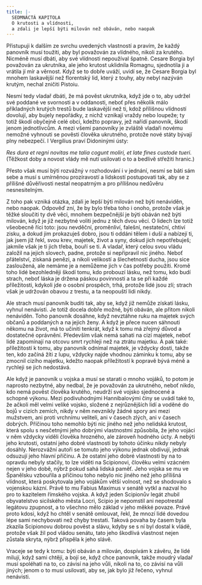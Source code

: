 ```yaml
---
title: |-
  SEDMNÁCTÁ KAPITOLA
  O krutosti a vlídnosti,
  a zdali je lepší býti milován než obáván, nebo naopak
---
```


Přistupuji k dalším ze svrchu uvedených vlastností a pravím, že každý panovník musí toužiti, aby byl považován za vlídného, nikoli za krutého. Nicméně musí dbáti, aby své vlídnosti nepoužíval špatně. Cesare Borgia byl považován za ukrutníka, ale jeho krutost uklidnila Romagnu, sjednotila ji a vrátila jí mír a věrnost. Když se to dobře uváží, uvidí se, že Cesare Borgia byl mnohem laskavější než florentský lid, který z touhy, aby nebyl nazýván krutým, nechal zničiti Pistoiu.

Nesmí tedy vladař dbáti, že má pověst ukrutníka, když jde o to, aby udržel své poddané ve svornosti a v oddanosti, neboť přes několik málo příkladných krutých trestů bude laskavější než ti, kdož přílišnou vlídností dovolují, aby bujely nepořádky, z nichž vznikají vraždy nebo loupeže; ty totiž škodí obyčejně celé obci, kdežto popravy, jež nařídí panovník, škodí jenom jednotlivcům. A mezi všemi panovníky je zvláště vladaři novému nemožné vyhnouti se pověsti člověka ukrutného, protože nové státy bývají plny nebezpečí. I Vergilius praví Didoninými ústy:

_Res dura et regni novitas me talia cogunt moliri, et late fines custode tueri._  
(Těžkost doby a novost vlády mě nutí usilovati o to a bedlivě střežiti hranic.)

Přesto však musí býti rozvážný v rozhodování i v jednání, nesmí se báti sám sebe a musí s umírněnou prozíravostí a lidskostí postupovati tak, aby se z přílišné důvěřivosti nestal neopatrným a pro přílišnou nedůvěru nesnesitelným.

Z toho pak vzniká otázka, zdali je lepší býti milován než býti nenáviděn, nebo naopak. Odpověď zní, že by bylo třeba toho i onoho, protože však je těžké sloučiti ty dvě věci, mnohem bezpečnější je býti obáván než býti milován, když je již nezbytné voliti jednu z těch dvou věcí. O lidech lze totiž všeobecně říci toto: jsou nevděční, proměnliví, falešní, nestateční, chtiví zisku, a dokud jim prokazuješ dobro, jsou ti oddáni tělem i duší a nabízejí ti, jak jsem již řekl, svou krev, majetek, život a syny, dokud jich nepotřebuješ; jakmile však je ti jich třeba, bouří se ti. A vladař, který celou svou vládu založil na jejich slovech, padne, protože si nepřipravil nic jiného. Neboť přátelství, získaná penězi, a nikoli velikostí a šlechetností ducha, jsou sice zasloužená, ale nemáme je a nemůžeme jich v čas potřeby použíti. Kromě toho lidé bezohledněji škodí tomu, kdo probouzí lásku, než tomu, kdo budí strach, neboť láska je držena páskou povinnosti a ta se při každé příležitosti, kdykoli jde o osobní prospěch, trhá, protože lidé jsou zlí; strach však je udržován obavou z trestu, a ta neopouští lidi nikdy.

Ale strach musí panovník buditi tak, aby se, když již nemůže získati lásku, vyhnul nenávisti. Je totiž docela dobře možné, býti obáván, ale přitom nikoli nenáviděn. Toho panovník dosáhne, když nevztáhne ruku na majetek svých občanů a poddaných a na jejich ženy. A když je přece nucen sáhnouti někomu na život, má to učiniti tenkrát, když k tomu má zřejmý důvod a dostatečné oprávnění. Především však nemá sahati na cizí majetek, neboť lidé zapomínají na otcovu smrt rychleji než na ztrátu majetku. A pak také: příležitostí k tomu, aby panovník odnímal majetek, je vždycky dosti, takže ten, kdo začíná žíti z lupu, vždycky najde vhodnou záminku k tomu, aby se zmocnil cizího majetku, kdežto naopak příležitostí k popravě bývá méně a rychleji se jich nedostává.

Ale když je panovník u vojska a musí se starati o mnoho vojáků, to potom je naprosto nezbytné, aby nedbal, že je považován za ukrutného, neboť nikdo, kdo nemá pověst člověka krutého, neudrží své vojsko sjednocené a schopné výkonu. Mezi podivuhodnými Hannibalovými činy se uvádí také to, že ačkoli měl velmi veliké vojsko, složené z nejrůznějších lidí a voděné do bojů v cizích zemích, nikdy v něm nevznikly žádné spory ani mezi mužstvem, ani proti vrchnímu veliteli, ani v časech zlých, ani v časech dobrých. Příčinou toho nemohlo býti nic jiného než jeho nelidská krutost, která spolu s nesčetnými jeho dobrými vlastnostmi způsobila, že jeho vojáci v něm vždycky viděli člověka hrozného, ale zároveň hodného úcty. A nebýti jeho krutosti, ostatní jeho dobré vlastnosti by tohoto účinku nikdy nebyly dosáhly. Nerozvážní autoři se tomuto jeho výkonu jednak obdivují, jednak odsuzují jeho hlavní příčinu. A že ostatní jeho dobré vlastnosti by na to opravdu nebyly stačily, to lze viděti na Scipionovi, člověku velmi vzácném nejen v jeho době, nýbrž pokud sahá lidská paměť. Jeho vojska se mu ve Španělsku vzbouřila a příčinou toho nebylo nic jiného než jeho přílišná vlídnost, která poskytovala jeho vojákům větší volnost, než se shodovalo s vojenskou kázní. Právě to mu Fabius Maximus v senátě vytkl a nazval ho pro to kazitelem římského vojska. A když jeden Scipionův legát zhubil obyvatelstvo sicilského města Locri, Scipio je nepomstil ani nepotrestal legátovu zpupnost, a to všechno mělo základ v jeho měkké povaze. Právě proto kdosi, když ho chtěl v senátě omlouvat, řekl, že mnozí lidé dovedou lépe sami nechybovati než chyby trestati. Taková povaha by časem byla zkazila Scipionovu dobrou pověst a slávu, kdyby se s ní byl dostal k vládě, protože však žil pod vládou senátu, tato jeho škodlivá vlastnost nejen zůstala skryta, nýbrž přispěla k jeho slávě.

Vraceje se tedy k tomu: býti obáván a milován, dospívám k závěru, že lidé milují, když sami chtějí, a bojí se, když chce panovník, takže moudrý vladař musí spoléhati na to, co závisí na jeho vůli, nikoli na to, co závisí na vůli jiných; jenom o to musí usilovati, aby se, jak bylo již řečeno, vyhnul nenávisti.
